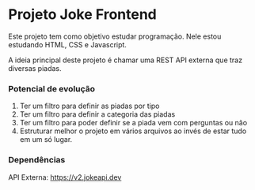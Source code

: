 # Projeto Joke Frontend

Este projeto tem como objetivo estudar programação.
Nele estou estudando HTML, CSS e Javascript.

A ideia principal deste projeto é chamar uma REST API externa que traz diversas piadas.

### Potencial de evolução
1. Ter um filtro para definir as piadas por tipo
2. Ter um filtro para definir a categoria das piadas
3. Ter um filtro para poder definir se a piada vem com perguntas ou não
4. Estruturar melhor o projeto em vários arquivos ao invés de estar tudo em um só lugar.

### Dependências
API Externa: https://v2.jokeapi.dev